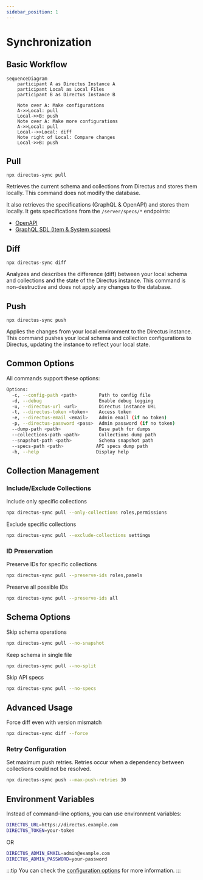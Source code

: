 ```yaml
---
sidebar_position: 1
---
```


# Synchronization

## Basic Workflow

```mermaid
sequenceDiagram
    participant A as Directus Instance A
    participant Local as Local Files
    participant B as Directus Instance B

    Note over A: Make configurations
    A->>Local: pull
    Local->>B: push
    Note over A: Make more configurations
    A->>Local: pull
    Local-->>Local: diff
    Note right of Local: Compare changes
    Local->>B: push
```

## Pull

```shell
npx directus-sync pull
```

Retrieves the current schema and collections from Directus and stores them locally. This command does not modify the database.

It also retrieves the specifications (GraphQL & OpenAPI) and stores them locally. It gets specifications from the `/server/specs/*` endpoints:
- [OpenAPI](https://docs.directus.io/reference/system/server.html#get-openapi-specification)
- [GraphQL SDL (Item & System scopes)](https://docs.directus.io/reference/system/server.html#get-graphql-schema)

## Diff

```shell
npx directus-sync diff
```

Analyzes and describes the difference (diff) between your local schema and collections and the state of the Directus instance. This command is non-destructive and does not apply any changes to the database.

## Push

```shell
npx directus-sync push
```

Applies the changes from your local environment to the Directus instance. This command pushes your local schema and collection configurations to Directus, updating the instance to reflect your local state.

## Common Options

All commands support these options:

```bash
Options:
  -c, --config-path <path>        Path to config file
  -d, --debug                     Enable debug logging
  -u, --directus-url <url>        Directus instance URL
  -t, --directus-token <token>    Access token
  -e, --directus-email <email>    Admin email (if no token)
  -p, --directus-password <pass>  Admin password (if no token)
  --dump-path <path>              Base path for dumps
  --collections-path <path>       Collections dump path
  --snapshot-path <path>          Schema snapshot path
  --specs-path <path>            API specs dump path
  -h, --help                     Display help
```

## Collection Management

### Include/Exclude Collections

Include only specific collections

```bash
npx directus-sync pull --only-collections roles,permissions
```

Exclude specific collections

```bash
npx directus-sync pull --exclude-collections settings
```

### ID Preservation

Preserve IDs for specific collections

```bash
npx directus-sync pull --preserve-ids roles,panels
```

Preserve all possible IDs
```bash
npx directus-sync pull --preserve-ids all
```

## Schema Options

Skip schema operations

```bash
npx directus-sync pull --no-snapshot
```

Keep schema in single file

```bash
npx directus-sync pull --no-split
```

Skip API specs

```bash
npx directus-sync pull --no-specs
```

## Advanced Usage

Force diff even with version mismatch

```bash
npx directus-sync diff --force
```

### Retry Configuration

Set maximum push retries.
Retries occur when a dependency between collections could not be resolved.

```bash
npx directus-sync push --max-push-retries 30
```

## Environment Variables

Instead of command-line options, you can use environment variables:

```bash
DIRECTUS_URL=https://directus.example.com
DIRECTUS_TOKEN=your-token
```

OR

```bash
DIRECTUS_ADMIN_EMAIL=admin@example.com
DIRECTUS_ADMIN_PASSWORD=your-password
```

:::tip
You can check the [configuration options](/docs/features/configuration) for more information.
:::

